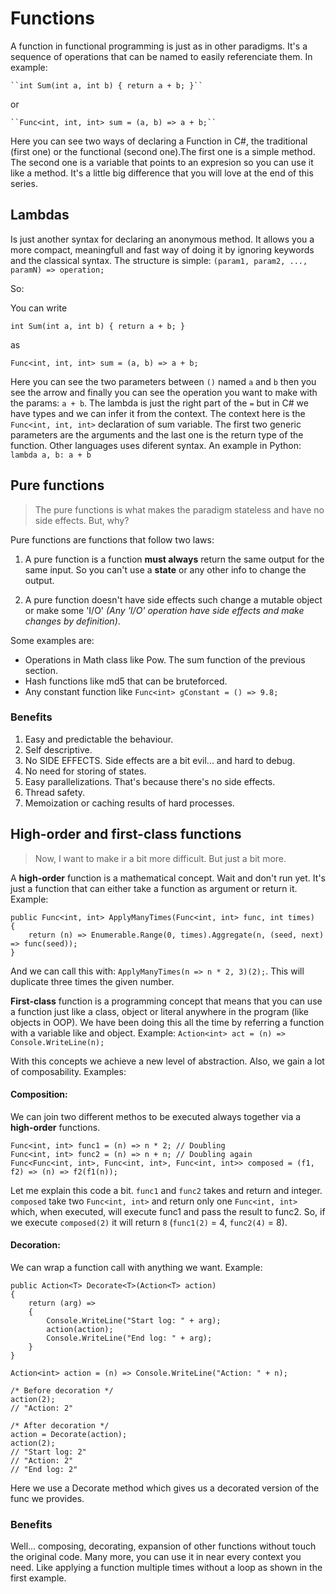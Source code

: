 # Functions

A function in functional programming is just as in other paradigms. It's a 
sequence of operations that can be named to easily referenciate them. In example:
    
    ``int Sum(int a, int b) { return a + b; }``

or

    ``Func<int, int, int> sum = (a, b) => a + b;``

Here you can see two ways of declaring a Function in C#, the traditional (first one) 
or the functional (second one).The first one is a simple method. The second one is a 
variable that points to an expresion so you can use it like a method. 
It's a little big difference that you will love at the end of this series.

<!--more-->

## Lambdas

Is just another syntax for declaring an anonymous method. It allows you a more compact, meaningfull 
and fast way of doing it by ignoring keywords and the classical syntax. The structure is simple: 
``(param1, param2, ..., paramN) => operation;``

So:

You can write

``int Sum(int a, int b) { return a + b; }``

as

``Func<int, int, int> sum = (a, b) => a + b;``

Here you can see the two parameters between ``()`` named ``a`` and ``b`` then you see the arrow
and finally you can see the operation you want to make with the params: ``a + b``. The lambda is 
just the right part of the ``=`` but in C# we have types and we can infer it from the context.
The context here is the ``Func<int, int, int>`` declaration of sum variable. The first two 
generic parameters are the arguments and the last one is the return type of the function. Other 
languages uses diferent syntax. An example in Python: ``lambda a, b: a + b``

## Pure functions

> The pure functions is what makes the paradigm stateless and have no side effects. But, why?

Pure functions are functions that follow two laws:

1. A pure function is a function **must always** return the same output for the same input.
So you can't use a **state** or any other info to change the output. 

2. A pure function doesn't have side effects such change a mutable object or make some 'I/O'
*(Any 'I/O' operation have side effects and make changes by definition)*.

Some examples are: 

- Operations in Math class like Pow. The sum function of the previous section.
- Hash functions like md5 that can be bruteforced.
- Any constant function like ``Func<int> gConstant = () => 9.8;``

### Benefits

1. Easy and predictable the behaviour.
2. Self descriptive.
3. No SIDE EFFECTS. Side effects are a bit evil... and hard to debug.
4. No need for storing of states.
5. Easy parallelizations. That's because there's no side effects.
6. Thread safety.
7. Memoization or caching results of hard processes.

## High-order and first-class functions

> Now, I want to make ir a bit more difficult. But just a bit more. 

A **high-order** function is a mathematical concept. Wait and don't run yet. It's just a
function that can either take a function as argument or return it. Example:

    public Func<int, int> ApplyManyTimes(Func<int, int> func, int times)
    {
        return (n) => Enumerable.Range(0, times).Aggregate(n, (seed, next) => func(seed));
    }

And we can call this with: ``ApplyManyTimes(n => n * 2, 3)(2);``. This will duplicate three
times the given number.

**First-class** function is a programming concept that means that you can use a function 
just like a class, object or literal anywhere in the program (like objects in OOP). 
We have been doing this all the time by referring a function with a variable like and object.
Example: ``Action<int> act = (n) => Console.WriteLine(n);``

With this concepts we achieve a new level of abstraction. Also, we gain a lot of composability.
Examples:

#### Composition:

We can join two different methos to be executed always together via a **high-order** functions.

    Func<int, int> func1 = (n) => n * 2; // Doubling
    Func<int, int> func2 = (n) => n + n; // Doubling again
    Func<Func<int, int>, Func<int, int>, Func<int, int>> composed = (f1, f2) => (n) => f2(f1(n));

Let me explain this code a bit. ``func1`` and ``func2`` takes and return and integer. 
``composed`` take two ``Func<int, int>`` and return only one ``Func<int, int>`` which,
when executed, will execute func1 and pass the result to func2. So, if we execute
``composed(2)`` it will return ``8`` (``func1(2)`` = 4, ``func2(4)`` = 8). 

#### Decoration:

We can wrap a function call with anything we want. Example:

    public Action<T> Decorate<T>(Action<T> action)
    {
        return (arg) =>
        {
            Console.WriteLine("Start log: " + arg);
            action(action);
            Console.WriteLine("End log: " + arg);
        }
    }

    Action<int> action = (n) => Console.WriteLine("Action: " + n);

    /* Before decoration */
    action(2); 
    // "Action: 2"

    /* After decoration */
    action = Decorate(action);
    action(2);
    // "Start log: 2"
    // "Action: 2"
    // "End log: 2"

Here we use a Decorate method which gives us a decorated version of the func we provides.

### Benefits

Well... composing, decorating, expansion of other functions without touch the original code.
Many more, you can use it in near every context you need. Like applying a function 
multiple times without a loop as shown  in the first example.
